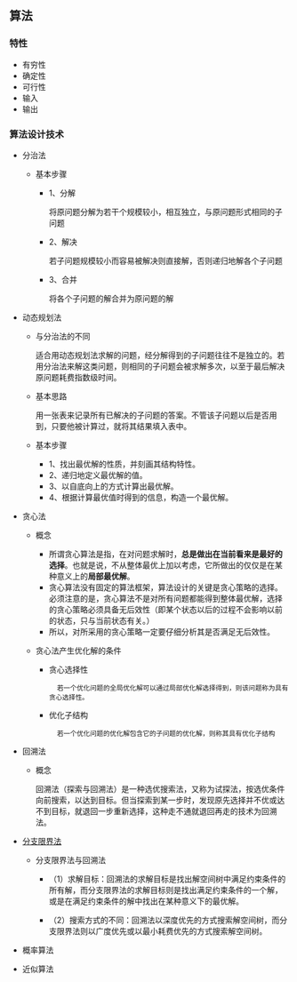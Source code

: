 ## 算法

### 特性
- 有穷性
- 确定性
- 可行性
- 输入
- 输出

### 算法设计技术

- 分治法

	- 基本步骤
		- 1、分解
		 
		 	将原问题分解为若干个规模较小，相互独立，与原问题形式相同的子问题
				
		- 2、解决
		
			若子问题规模较小而容易被解决则直接解，否则递归地解各个子问题
		
		- 3、合并

			将各个子问题的解合并为原问题的解
			
- 动态规划法

	
	- 与分治法的不同

		适合用动态规划法求解的问题，经分解得到的子问题往往不是独立的。若用分治法来解这类问题，则相同的子问题会被求解多次，以至于最后解决原问题耗费指数级时间。
	
	- 基本思路

		用一张表来记录所有已解决的子问题的答案。不管该子问题以后是否用到，只要他被计算过，就将其结果填入表中。
		
	- 基本步骤

		- 1、找出最优解的性质，并刻画其结构特性。
		- 2、递归地定义最优解的值。
		- 3、以自底向上的方式计算出最优解。
		- 4、根据计算最优值时得到的信息，构造一个最优解。

- 贪心法

	- 概念

		- 所谓贪心算法是指，在对问题求解时，**总是做出在当前看来是最好的选择**。也就是说，不从整体最优上加以考虑，它所做出的仅仅是在某种意义上的**局部最优解**。
		- 贪心算法没有固定的算法框架，算法设计的关键是贪心策略的选择。必须注意的是，贪心算法不是对所有问题都能得到整体最优解，选择的贪心策略必须具备无后效性（即某个状态以后的过程不会影响以前的状态，只与当前状态有关。）
		- 所以，对所采用的贪心策略一定要仔细分析其是否满足无后效性。

	- 贪心法产生优化解的条件

		- 贪心选择性
		
				若一个优化问题的全局优化解可以通过局部优化解选择得到，则该问题称为具有贪心选择性。
		- 优化子结构

				若一个优化问题的优化解包含它的子问题的优化解，则称其具有优化子结构
- 回溯法

	- 概念
	
		回溯法（探索与回溯法）是一种选优搜索法，又称为试探法，按选优条件向前搜索，以达到目标。但当探索到某一步时，发现原先选择并不优或达不到目标，就退回一步重新选择，这种走不通就退回再走的技术为回溯法。
		
- [分支限界法](https://www.cnblogs.com/chinazhangjie/archive/2010/11/01/1866136.html)

	- 分支限界法与回溯法
	
		- （1）求解目标：回溯法的求解目标是找出解空间树中满足约束条件的所有解，而分支限界法的求解目标则是找出满足约束条件的一个解，或是在满足约束条件的解中找出在某种意义下的最优解。 
		
		- （2）搜索方式的不同：回溯法以深度优先的方式搜索解空间树，而分支限界法则以广度优先或以最小耗费优先的方式搜索解空间树。

	
- 概率算法
- 近似算法